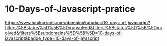# 10-Days-of-Javascript-pratice

https://www.hackerrank.com/domains/tutorials/10-days-of-javascript?filters%5Bstatus%5D%5B%5D=unsolved&filters%5Bstatus%5D%5B%5D=solved&filters%5Bsubdomains%5D%5B%5D=10-days-of-javascript&badge_type=10-days-of-javascript
